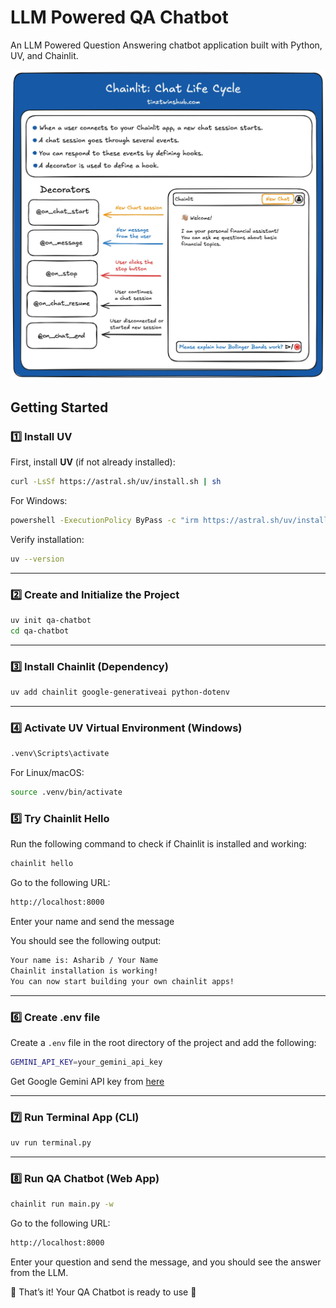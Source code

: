 # LLM Powered QA Chatbot

An LLM Powered Question Answering chatbot application built with Python, UV, and Chainlit.

![Chainlit Life Cycle](images/chainlit_life_cycle.webp)

## Getting Started

### 1️⃣ Install UV

First, install **UV** (if not already installed):

```sh
curl -LsSf https://astral.sh/uv/install.sh | sh
```

For Windows:

```sh
powershell -ExecutionPolicy ByPass -c "irm https://astral.sh/uv/install.ps1 | iex"
```

Verify installation:

```sh
uv --version
```

---

### 2️⃣ Create and Initialize the Project

```sh
uv init qa-chatbot
cd qa-chatbot
```

---

### 3️⃣ Install Chainlit (Dependency)

```sh
uv add chainlit google-generativeai python-dotenv
```

---

### 4️⃣ Activate UV Virtual Environment (Windows)

```sh
.venv\Scripts\activate
```

For Linux/macOS:

```sh
source .venv/bin/activate
```

### 5️⃣ Try Chainlit Hello

Run the following command to check if Chainlit is installed and working:

```sh
chainlit hello
```

Go to the following URL:

```sh
http://localhost:8000
```

Enter your name and send the message

You should see the following output:

```sh
Your name is: Asharib / Your Name
Chainlit installation is working!
You can now start building your own chainlit apps!
```

---

### 6️⃣ Create .env file

Create a `.env` file in the root directory of the project and add the following:

```sh
GEMINI_API_KEY=your_gemini_api_key
```

Get Google Gemini API key from [here](https://aistudio.google.com/app/apikey)

---

### 7️⃣ Run Terminal App (CLI)

```sh
uv run terminal.py
```

---

### 8️⃣ Run QA Chatbot (Web App)

```sh
chainlit run main.py -w
```

Go to the following URL:

```sh
http://localhost:8000
```

Enter your question and send the message, and you should see the answer from the LLM.

🎉 That’s it! Your QA Chatbot is ready to use 🚀
